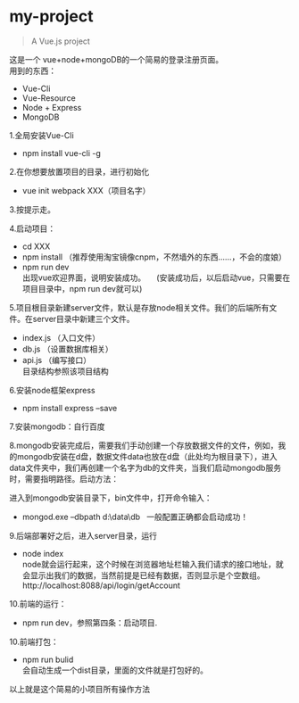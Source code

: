 # my-project  

> A Vue.js project  

这是一个 vue+node+mongoDB的一个简易的登录注册页面。   
用到的东西：    
- Vue-Cli    
- Vue-Resource   
- Node + Express   
- MongoDB     

1.全局安装Vue-Cli       
- npm install vue-cli -g       

2.在你想要放置项目的目录，进行初始化      
- vue init webpack XXX（项目名字）     

3.按提示走。      

4.启动项目：     
- cd XXX      
- npm install （推荐使用淘宝镜像cnpm，不然墙外的东西……，不会的度娘）     
- npm run dev    
出现vue欢迎界面，说明安装成功。     (安装成功后，以后启动vue，只需要在项目目录中，npm run dev就可以)

5.项目根目录新建server文件，默认是存放node相关文件。我们的后端所有文件。在server目录中新建三个文件。    
- index.js （入口文件）     
- db.js （设置数据库相关）    
- api.js （编写接口）       
目录结构参照该项目结构     

6.安装node框架express      
- npm install express –save     

7.安装mongodb：自行百度   

8.mongodb安装完成后，需要我们手动创建一个存放数据文件的文件，例如，我的mongodb安装在d盘，数据文件data也放在d盘（此处均为根目录下），进入data文件夹中，我们再创建一个名字为db的文件夹，当我们启动mongodb服务时，需要指明路径。启动方法：    

进入到mongodb安装目录下，bin文件中，打开命令输入：      
- mongod.exe –dbpath d:\data\db   
一般配置正确都会启动成功！  

9.后端部署好之后，进入server目录，运行     
- node index    
node就会运行起来，这个时候在浏览器地址栏输入我们请求的接口地址，就会显示出我们的数据，当然前提是已经有数据，否则显示是个空数组。http://localhost:8088/api/login/getAccount     

10.前端的运行：   
- npm run dev，参照第四条：启动项目.

10.前端打包：    
- npm run bulid     
会自动生成一个dist目录，里面的文件就是打包好的。     

以上就是这个简易的小项目所有操作方法
